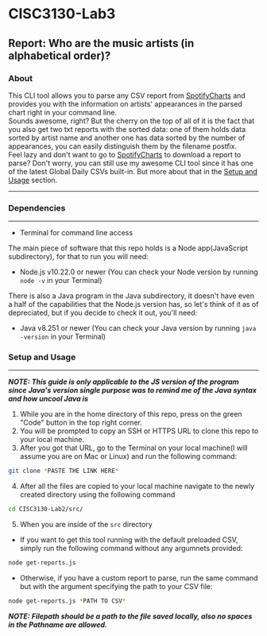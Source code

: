 # CISC3130-Lab3
## Report: Who are the music artists (in alphabetical order)?
### About
This CLI tool allows you to parse any CSV report from [SpotifyCharts](https://spotifycharts.com/regional) and provides you with the information on artists' appearances in the parsed chart right in your command line.  
Sounds awesome, right? But the cherry on the top of all of it is the fact that you also get two txt reports with the sorted data: one of them holds data sorted by artist name and another one has data sorted by the number of appearances, you can easily distinguish them by the filename postfix.  
Feel lazy and don't want to go to [SpotifyCharts](https://spotifycharts.com/regional) to download a report to parse? Don't worry, you can still use my awesome CLI tool since it has one of the latest Global Daily CSVs built-in. But more about that in the [Setup and Usage](#setup-and-usage) section.  

---
### Dependencies
---
- Terminal for command line access  

The main piece of software that this repo holds is a Node app(JavaScript subdirectory), for that to run you will need:
- Node.js v10.22.0 or newer (You can check your Node version by running ```node -v``` in your Terminal)  

There is also a Java program in the Java subdirectory, it doesn't have even a half of the capabilities that the Node.js version has, so let's think of it as of depreciated, but if you decide to check it out, you'll need:  
- Java v8.251 or newer (You can check your Java version by running ```java -version``` in your Terminal)

### Setup and Usage
---
***NOTE: This guide is only applicable to the JS version of the program since Java's version single purpose was to remind me of the Java syntax and how uncool Java is***
1. While you are in the home directory of this repo, press on the green "Code" button in the top right corner.
2. You will be prompted to copy an SSH or HTTPS URL to clone this repo to your local machine.
3. After you got that URL, go to the Terminal on your local machine(I will assume you are on Mac or Linux) and run the following command: 
```zsh
git clone *PASTE THE LINK HERE*
```
4. After all the files are copied to your local machine navigate to the newly created directory using the following command 
```zsh 
cd CISC3130-Lab2/src/
```  
5. When you are inside of the `src` directory
- If you want to get this tool running with the default preloaded CSV, simply run the following command without any argumnets provided: 
```zsh
node get-reports.js
```  
- Otherwise, if you have a custom report to parse, run the same command but with the argument specifying the path to your CSV file: 
```zsh
node get-reports.js *PATH TO CSV*
```  
***NOTE: Filepath should be a path to the file saved locally, also no spaces in the Pathname are allowed.***
